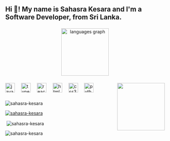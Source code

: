 <h2 align="left">Hi 👋! My name is Sahasra Kesara and I'm a Software Developer, from Sri Lanka.</h2>

###


###
<div align="center">
  
  <img src="https://github-readme-stats.vercel.app/api/top-langs?username=Sahasra-Kesara&locale=en&hide_title=false&layout=compact&card_width=320&langs_count=5&theme=dracula&hide_border=false" height="150" alt="languages graph"  />
</div>

###

<img align="right" height="150" src="https://tenor.com/view/kek-angry-code-matrix-gif-13818761.gif"  />

###

<div align="left">
  <img src="https://cdn.jsdelivr.net/gh/devicons/devicon/icons/javascript/javascript-original.svg" height="30" alt="javascript logo"  />
  <img width="12" />
  <img src="https://cdn.jsdelivr.net/gh/devicons/devicon/icons/typescript/typescript-original.svg" height="30" alt="typescript logo"  />
  <img width="12" />
  <img src="https://cdn.jsdelivr.net/gh/devicons/devicon/icons/react/react-original.svg" height="30" alt="react logo"  />
  <img width="12" />
  <img src="https://cdn.jsdelivr.net/gh/devicons/devicon/icons/html5/html5-original.svg" height="30" alt="html5 logo"  />
  <img width="12" />
  <img src="https://cdn.jsdelivr.net/gh/devicons/devicon/icons/css3/css3-original.svg" height="30" alt="css3 logo"  />
  <img width="12" />
  <img src="https://cdn.jsdelivr.net/gh/devicons/devicon/icons/python/python-original.svg" height="30" alt="python logo"  />
  <img width="12" />
</div>

###

###
<p align="left"> <img src="https://komarev.com/ghpvc/?username=sahasra-kesara&label=Profile%20views&style=flat&theme=dracula" alt="sahasra-kesara" /> </p>

<p align="left"> <a href="https://github.com/ryo-ma/github-profile-trophy"><img src="https://github-profile-trophy.vercel.app/?username=sahasra-kesara&theme=dracula" alt="sahasra-kesara" /></a> </p>


<p align="left">
</p>

<p>&nbsp;<img align="center" src="https://github-readme-stats.vercel.app/api?username=sahasra-kesara&show_icons=true&locale=en&theme=dracula" alt="sahasra-kesara" /></p>

<p><img align="center" src="https://github-readme-streak-stats.herokuapp.com/?user=sahasra-kesara&theme=dracula" alt="sahasra-kesara" /></p>
